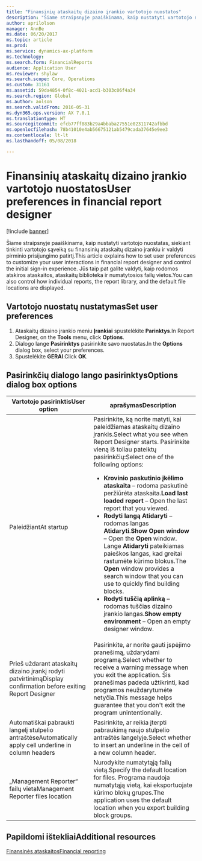 ```yaml
---
title: "Finansinių ataskaitų dizaino įrankio vartotojo nuostatos"
description: "Šiame straipsnyje paaiškinama, kaip nustatyti vartotojo nuostatas, siekiant tinkinti vartotojo sąveiką su finansinių ataskaitų dizaino įrankiu ir valdyti pirminio prisijungimo patirtį. Jūs taip pat galite valdyti, kaip rodomos atskiros ataskaitos, ataskaitų biblioteka ir numatytosios failų vietos."
author: aprilolson
manager: AnnBe
ms.date: 06/20/2017
ms.topic: article
ms.prod: 
ms.service: dynamics-ax-platform
ms.technology: 
ms.search.form: FinancialReports
audience: Application User
ms.reviewer: shylaw
ms.search.scope: Core, Operations
ms.custom: 31161
ms.assetid: 59da4854-0f8c-4021-acd1-b303c06f4a34
ms.search.region: Global
ms.author: aolson
ms.search.validFrom: 2016-05-31
ms.dyn365.ops.version: AX 7.0.1
ms.translationtype: HT
ms.sourcegitcommit: efcb77ff883b29a4bbaba27551e02311742afbbd
ms.openlocfilehash: 78b41010e4ab56675121ab5479cada37645e9ee3
ms.contentlocale: lt-lt
ms.lasthandoff: 05/08/2018

---
```


# <a name="user-preferences-in-financial-report-designer"></a><span data-ttu-id="33e8d-104">Finansinių ataskaitų dizaino įrankio vartotojo nuostatos</span><span class="sxs-lookup"><span data-stu-id="33e8d-104">User preferences in financial report designer</span></span>

[!include [banner](../includes/banner.md)]

<span data-ttu-id="33e8d-105">Šiame straipsnyje paaiškinama, kaip nustatyti vartotojo nuostatas, siekiant tinkinti vartotojo sąveiką su finansinių ataskaitų dizaino įrankiu ir valdyti pirminio prisijungimo patirtį.</span><span class="sxs-lookup"><span data-stu-id="33e8d-105">This article explains how to set user preferences to customize your user interactions in financial report designer and control the initial sign-in experience.</span></span> <span data-ttu-id="33e8d-106">Jūs taip pat galite valdyti, kaip rodomos atskiros ataskaitos, ataskaitų biblioteka ir numatytosios failų vietos.</span><span class="sxs-lookup"><span data-stu-id="33e8d-106">You can also control how individual reports, the report library, and the default file locations are displayed.</span></span> 

<a name="set-user-preferences"></a><span data-ttu-id="33e8d-107">Vartotojo nuostatų nustatymas</span><span class="sxs-lookup"><span data-stu-id="33e8d-107">Set user preferences</span></span>
--------------------

1.  <span data-ttu-id="33e8d-108">Ataskaitų dizaino įrankio meniu **Įrankiai** spustelėkite **Parinktys**.</span><span class="sxs-lookup"><span data-stu-id="33e8d-108">In Report Designer, on the **Tools** menu, click **Options**.</span></span>
2.  <span data-ttu-id="33e8d-109">Dialogo lange **Pasirinktys** pasirinkite savo nuostatas.</span><span class="sxs-lookup"><span data-stu-id="33e8d-109">In the **Options** dialog box, select your preferences.</span></span>
3.  <span data-ttu-id="33e8d-110">Spustelėkite **GERAI**.</span><span class="sxs-lookup"><span data-stu-id="33e8d-110">Click **OK**.</span></span>

## <a name="options-dialog-box-options"></a><span data-ttu-id="33e8d-111">Pasirinkčių dialogo lango pasirinktys</span><span class="sxs-lookup"><span data-stu-id="33e8d-111">Options dialog box options</span></span>
<table>
<thead>
<tr class="header">
<th><span data-ttu-id="33e8d-112">Vartotojo pasirinktis</span><span class="sxs-lookup"><span data-stu-id="33e8d-112">User option</span></span></th>
<th><span data-ttu-id="33e8d-113">aprašymas</span><span class="sxs-lookup"><span data-stu-id="33e8d-113">Description</span></span></th>
</tr>
</thead>
<tbody>
<tr class="odd">
<td><span data-ttu-id="33e8d-114">Paleidžiant</span><span class="sxs-lookup"><span data-stu-id="33e8d-114">At startup</span></span></td>
<td><span data-ttu-id="33e8d-115">Pasirinkite, ką norite matyti, kai paleidžiamas ataskaitų dizaino įrankis.</span><span class="sxs-lookup"><span data-stu-id="33e8d-115">Select what you see when Report Designer starts.</span></span> <span data-ttu-id="33e8d-116">Pasirinkite vieną iš toliau pateiktų pasirinkčių:</span><span class="sxs-lookup"><span data-stu-id="33e8d-116">Select one of the following options:</span></span>
<ul>
<li><span data-ttu-id="33e8d-117"><strong>Krovinio paskutinio įkėlimo ataskaita</strong> – rodoma paskutinė peržiūrėta ataskaita.</span><span class="sxs-lookup"><span data-stu-id="33e8d-117"><strong>Load last loaded report</strong> – Open the last report that you viewed.</span></span></li>
<li><span data-ttu-id="33e8d-118"><strong>Rodyti langą Atidaryti</strong> – rodomas langas <strong>Atidaryti</strong>.</span><span class="sxs-lookup"><span data-stu-id="33e8d-118"><strong>Show Open window</strong> – Open the <strong>Open</strong> window.</span></span> <span data-ttu-id="33e8d-119">Lange <strong>Atidaryti</strong> pateikiamas paieškos langas, kad greitai rastumėte kūrimo blokus.</span><span class="sxs-lookup"><span data-stu-id="33e8d-119">The <strong>Open</strong> window provides a search window that you can use to quickly find building blocks.</span></span></li>
<li><span data-ttu-id="33e8d-120"><strong>Rodyti tuščią aplinką</strong> – rodomas tuščias dizaino įrankio langas.</span><span class="sxs-lookup"><span data-stu-id="33e8d-120"><strong>Show empty environment</strong> – Open an empty designer window.</span></span></li>
</ul></td>
</tr>
<tr class="even">
<td><span data-ttu-id="33e8d-121">Prieš uždarant ataskaitų dizaino įrankį rodyti patvirtinimą</span><span class="sxs-lookup"><span data-stu-id="33e8d-121">Display confirmation before exiting Report Designer</span></span></td>
<td><span data-ttu-id="33e8d-122">Pasirinkite, ar norite gauti įspėjimo pranešimą, uždarydami programą.</span><span class="sxs-lookup"><span data-stu-id="33e8d-122">Select whether to receive a warning message when you exit the application.</span></span> <span data-ttu-id="33e8d-123">Šis pranešimas padeda užtikrinti, kad programos neuždarytumėte netyčia.</span><span class="sxs-lookup"><span data-stu-id="33e8d-123">This message helps guarantee that you don&#39;t exit the program unintentionally.</span></span></td>
</tr>
<tr class="odd">
<td><span data-ttu-id="33e8d-124">Automatiškai pabraukti langelį stulpelio antraštėse</span><span class="sxs-lookup"><span data-stu-id="33e8d-124">Automatically apply cell underline in column headers</span></span></td>
<td><span data-ttu-id="33e8d-125">Pasirinkite, ar reikia įterpti pabraukimą naujo stulpelio antraštės langelyje.</span><span class="sxs-lookup"><span data-stu-id="33e8d-125">Select whether to insert an underline in the cell of a new column header.</span></span></td>
</tr>
<tr class="even">
<td><span data-ttu-id="33e8d-126">„Management Reporter“ failų vieta</span><span class="sxs-lookup"><span data-stu-id="33e8d-126">Management Reporter files location</span></span></td>
<td><span data-ttu-id="33e8d-127">Nurodykite numatytąją failų vietą.</span><span class="sxs-lookup"><span data-stu-id="33e8d-127">Specify the default location for files.</span></span> <span data-ttu-id="33e8d-128">Programa naudoja numatytąją vietą, kai eksportuojate kūrimo blokų grupes.</span><span class="sxs-lookup"><span data-stu-id="33e8d-128">The application uses the default location when you export building block groups.</span></span></td>
</tr>
</tbody>
</table>



<a name="additional-resources"></a><span data-ttu-id="33e8d-129">Papildomi ištekliai</span><span class="sxs-lookup"><span data-stu-id="33e8d-129">Additional resources</span></span>
--------

[<span data-ttu-id="33e8d-130">Finansinės ataskaitos</span><span class="sxs-lookup"><span data-stu-id="33e8d-130">Financial reporting</span></span>](financial-reporting-intro.md)




